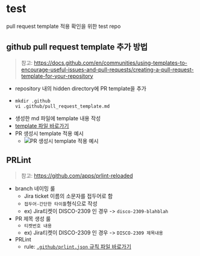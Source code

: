 # test
pull request template 적용 확인을 위한 test repo

## github pull request template 추가 방법
> 참고: https://docs.github.com/en/communities/using-templates-to-encourage-useful-issues-and-pull-requests/creating-a-pull-request-template-for-your-repository
- repository 내의 hidden directory에 PR template을 추가
- ``` 
  mkdir .github 
  vi .github/pull_request_template.md
  ```
- 생성한 md 파일에 template 내용 작성
- [template 파일 바로가기](https://github.com/sujoungyoon/pr-template-test/blob/master/.github/pull_request_template.md)
- PR 생성시 template 적용 예시
  - ![PR 생성시 template 적용 예시](./create_pr_screenshot.png)

## PRLint
> 참고: https://github.com/apps/prlint-reloaded
- branch 네이밍 룰
  - Jira ticket 이름의 소문자를 접두어로 함
  - `접두어-간단한 타이틀`형식으로 작성
  - ex) Jira티켓이 DISCO-2309 인 경우 -> `disco-2309-blahblah`
- PR 제목 생성 룰
  - `티켓번호 내용`
  - ex) Jira티켓이 DISCO-2309 인 경우 -> `DISCO-2309 제목내용`
- PRLint
  - rule: [`.github/prlint.json` 규칙 파일 바로가기](https://github.com/sujoungyoon/pr-template-test/blob/master/.github/prlint.json)

  